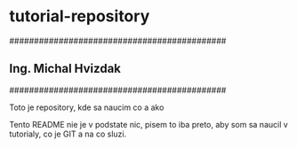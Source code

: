 # tutorial-repository
############################################
##          Ing. Michal Hvizdak           ##
############################################

Toto je repository, kde sa naucim co a ako

Tento README nie je v podstate nic, pisem to iba preto, aby som sa naucil v tutorialy, co je GIT a na co sluzi.
